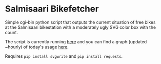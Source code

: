 # Salmisaari Bikefetcher

Simple cgi-bin python script that outputs the current situation of free bikes at 
the Salmisaari bikestation with a moderately ugly SVG color box with the count.

The script is currently running [here](https://flexer.430am.fi/cgi-bin/bikefetcher.py)
and you can find a graph (updated ~hourly) of today's usage [here](https://flexer.430am.fi/salmisaari_history/graph.html).

Requires `pip install svgwrite` and `pip install requests`.

